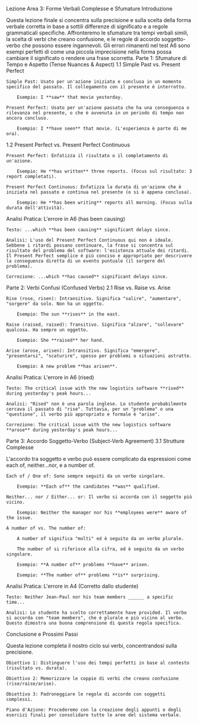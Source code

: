 Lezione Area 3: Forme Verbali Complesse e Sfumature
Introduzione

Questa lezione finale si concentra sulla precisione e sulla scelta della forma verbale corretta in base a sottili differenze di significato e a regole grammaticali specifiche. Affronteremo le sfumature tra tempi verbali simili, la scelta di verbi che creano confusione, e le regole di accordo soggetto-verbo che possono essere ingannevoli. Gli errori rimanenti nel test A6 sono esempi perfetti di come una piccola imprecisione nella forma possa cambiare il significato o rendere una frase scorretta.
Parte 1: Sfumature di Tempo e Aspetto (Tense Nuances & Aspect)
1.1 Simple Past vs. Present Perfect

    Simple Past: Usato per un'azione iniziata e conclusa in un momento specifico del passato. Il collegamento con il presente è interrotto.

        Esempio: I **saw** that movie yesterday.

    Present Perfect: Usato per un'azione passata che ha una conseguenza o rilevanza nel presente, o che è avvenuta in un periodo di tempo non ancora concluso.

        Esempio: I **have seen** that movie. (L'esperienza è parte di me ora).

1.2 Present Perfect vs. Present Perfect Continuous

    Present Perfect: Enfatizza il risultato o il completamento di un'azione.

        Esempio: He **has written** three reports. (Focus sul risultato: 3 report completati).

    Present Perfect Continuous: Enfatizza la durata di un'azione che è iniziata nel passato e continua nel presente (o si è appena conclusa).

        Esempio: He **has been writing** reports all morning. (Focus sulla durata dell'attività).

Analisi Pratica: L'errore in A6 (has been causing)

    Testo: ...which **has been causing** significant delays since.

    Analisi: L'uso del Present Perfect Continuous qui non è ideale. Sebbene i ritardi possano continuare, la frase si concentra sul risultato del problema del software: l'esistenza attuale dei ritardi. Il Present Perfect semplice è più conciso e appropriato per descrivere la conseguenza diretta di un evento puntuale (il sorgere del problema).

    Correzione: ...which **has caused** significant delays since.

Parte 2: Verbi Confusi (Confused Verbs)
2.1 Rise vs. Raise vs. Arise

    Rise (rose, risen): Intransitivo. Significa "salire", "aumentare", "sorgere" da solo. Non ha un oggetto.

        Esempio: The sun **rises** in the east.

    Raise (raised, raised): Transitivo. Significa "alzare", "sollevare" qualcosa. Ha sempre un oggetto.

        Esempio: She **raised** her hand.

    Arise (arose, arisen): Intransitivo. Significa "emergere", "presentarsi", "scaturire", spesso per problemi o situazioni astratte.

        Esempio: A new problem **has arisen**.

Analisi Pratica: L'errore in A6 (rised)

    Testo: The critical issue with the new logistics software **rised** during yesterday's peak hours...

    Analisi: "Rised" non è una parola inglese. Lo studente probabilmente cercava il passato di "rise". Tuttavia, per un "problema" o una "questione", il verbo più appropriato e formale è "arise".

    Correzione: The critical issue with the new logistics software **arose** during yesterday's peak hours...

Parte 3: Accordo Soggetto-Verbo (Subject-Verb Agreement)
3.1 Strutture Complesse

L'accordo tra soggetto e verbo può essere complicato da espressioni come each of, neither...nor, e a number of.

    Each of / One of: Sono sempre seguiti da un verbo singolare.

        Esempio: **Each of** the candidates **was** qualified.

    Neither... nor / Either... or: Il verbo si accorda con il soggetto più vicino.

        Esempio: Neither the manager nor his **employees were** aware of the issue.

    A number of vs. The number of:

        A number of significa "molti" ed è seguito da un verbo plurale.

        The number of si riferisce alla cifra, ed è seguito da un verbo singolare.

        Esempio: **A number of** problems **have** arisen.

        Esempio: **The number of** problems **is** surprising.

Analisi Pratica: L'errore in A4 (Corretto dallo studente)

    Testo: Neither Jean-Paul nor his team members ______ a specific time...

    Analisi: Lo studente ha scelto correttamente have provided. Il verbo si accorda con "team members", che è plurale e più vicino al verbo. Questo dimostra una buona comprensione di questa regola specifica.

Conclusione e Prossimi Passi

Questa lezione completa il nostro ciclo sui verbi, concentrandosi sulla precisione.

    Obiettivo 1: Distinguere l'uso dei tempi perfetti in base al contesto (risultato vs. durata).

    Obiettivo 2: Memorizzare le coppie di verbi che creano confusione (rise/raise/arise).

    Obiettivo 3: Padroneggiare le regole di accordo con soggetti complessi.

    Piano d'Azione: Procederemo con la creazione degli appunti e degli esercizi finali per consolidare tutte le aree del sistema verbale.